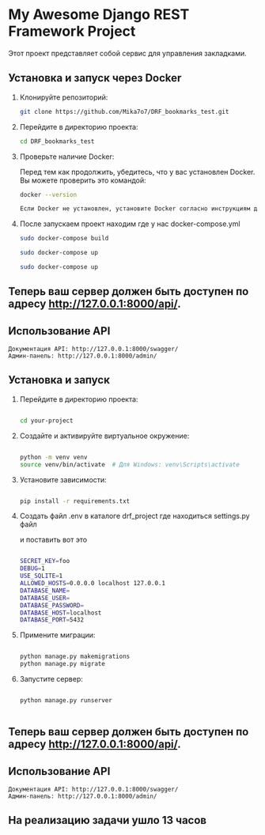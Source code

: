 # My Awesome Django REST Framework Project

Этот проект представляет собой сервис для управления закладками.

## Установка и запуск через Docker

1. Клонируйте репозиторий:
    ```bash
   git clone https://github.com/Mika7o7/DRF_bookmarks_test.git


2. Перейдите в директорию проекта:
    
    
    ```bash
    cd DRF_bookmarks_test

3. Проверьте наличие Docker:
    
    
    Перед тем как продолжить, убедитесь, что у вас установлен Docker. Вы можете проверить это командой:

    ```bash
    docker --version

    Если Docker не установлен, установите Docker согласно инструкциям для вашей операционной системы.


4. После запускаем проект
    находим где у нас docker-compose.yml
    

    ```bash
    sudo docker-compose build

    sudo docker-compose up
    
    sudo docker-compose up


## Теперь ваш сервер должен быть доступен по адресу http://127.0.0.1:8000/api/.

## Использование API

    Документация API: http://127.0.0.1:8000/swagger/
    Админ-панель: http://127.0.0.1:8000/admin/


## Установка и запуск


1. Перейдите в директорию проекта:
    
    ```bash

    cd your-project

2. Создайте и активируйте виртуальное окружение:

    ```bash

    python -m venv venv
    source venv/bin/activate  # Для Windows: venv\Scripts\activate

3. Установите зависимости:

    ```bash

    pip install -r requirements.txt


4. Создать файл .env в каталоге drf_project где находиться settings.py файл

    и поставить вот это
    ```bash

    SECRET_KEY=foo
    DEBUG=1
    USE_SQLITE=1
    ALLOWED_HOSTS=0.0.0.0 localhost 127.0.0.1
    DATABASE_NAME=
    DATABASE_USER=
    DATABASE_PASSWORD=
    DATABASE_HOST=localhost
    DATABASE_PORT=5432

4. Примените миграции:

    ```bash
    
    python manage.py makemigrations
    python manage.py migrate

5. Запустите сервер:

    ```bash

    python manage.py runserver



## Теперь ваш сервер должен быть доступен по адресу http://127.0.0.1:8000/api/.

## Использование API

    Документация API: http://127.0.0.1:8000/swagger/
    Админ-панель: http://127.0.0.1:8000/admin/



## На реализацию задачи ушло 13 часов
